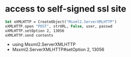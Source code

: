 # access to self-signed ssl site

```vb
Set oXMLHTTP = CreateObject("Msxml2.ServerXMLHTTP")
oXMLHTTP.open "POST", strURL, False, user, passwd
oXMLHTTP.setOption 2, 13056
oXMLHTTP.send contents
```

- using Msxml2.ServerXMLHTTP
- Msxml2.ServerXMLHTTP#setOption 2, 13056
